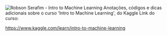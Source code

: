 ![Robson Serafim - Intro to Machine Learning](https://user-images.githubusercontent.com/99512194/180675046-50008424-deae-486e-9d48-9d5c04181f4d.png)
Anotações, códigos e dicas adicionais sobre o curso 'Intro to Machine Learning', do Kaggle
Link do curso:

https://www.kaggle.com/learn/intro-to-machine-learning
